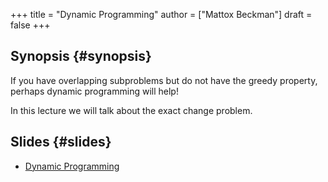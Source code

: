 +++
title = "Dynamic Programming"
author = ["Mattox Beckman"]
draft = false
+++

## Synopsis {#synopsis}

If you have overlapping subproblems but do not have the greedy property, perhaps dynamic programming will help!

In this lecture we will talk about the exact change problem.


## Slides {#slides}

-   [Dynamic Programming](../../slides/dynamic-programming-slides.pdf)
